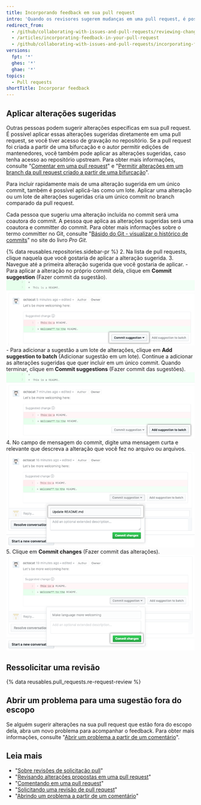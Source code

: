 ```yaml
---
title: Incorporando feedback em sua pull request
intro: 'Quando os revisores sugerem mudanças em uma pull request, é possível incorporar automaticamente as alterações na pull request ou abrir um problema para monitorar sugestões fora do escopo.'
redirect_from:
  - /github/collaborating-with-issues-and-pull-requests/reviewing-changes-in-pull-requests/incorporating-feedback-in-your-pull-request
  - /articles/incorporating-feedback-in-your-pull-request
  - /github/collaborating-with-issues-and-pull-requests/incorporating-feedback-in-your-pull-request
versions:
  fpt: '*'
  ghes: '*'
  ghae: '*'
topics:
  - Pull requests
shortTitle: Incorporar feedback
---
```


## Aplicar alterações sugeridas

Outras pessoas podem sugerir alterações específicas em sua pull request. É possível aplicar essas alterações sugeridas diretamente em uma pull request, se você tiver acesso de gravação no repositório. Se a pull request foi criada a partir de uma bifurcação e o autor permitir edições de mantenedores, você também pode aplicar as alterações sugeridas, caso tenha acesso ao repositório upstream. Para obter mais informações, consulte "[Comentar em uma pull request](/github/collaborating-with-issues-and-pull-requests/commenting-on-a-pull-request)" e "[Permitir alterações em um branch da pull request criado a partir de uma bifurcação](/github/collaborating-with-issues-and-pull-requests/allowing-changes-to-a-pull-request-branch-created-from-a-fork)".

Para incluir rapidamente mais de uma alteração sugerida em um único commit, também é possível aplicá-las como um lote. Aplicar uma alteração ou um lote de alterações sugeridas cria um único commit no branch comparado da pull request.

Cada pessoa que sugeriu uma alteração incluída no commit será uma coautora do commit. A pessoa que aplica as alterações sugeridas será uma coautora e committer do commit. Para obter mais informações sobre o termo committer no Git, consulte "[Básido do Git - visualizar o histórico de commits](https://git-scm.com/book/en/v2/Git-Basics-Viewing-the-Commit-History)" no site do livro _Pro Git_.

{% data reusables.repositories.sidebar-pr %}
2. Na lista de pull requests, clique naquela que você gostaria de aplicar a alteração sugerida.
3. Navegue até a primeira alteração sugerida que você gostaria de aplicar.
    - Para aplicar a alteração no próprio commit dela, clique em **Commit suggestion** (Fazer commit da sugestão). ![Botão Commit suggestion (Fazer commit de sugestão)](/assets/images/help/pull_requests/commit-suggestion-button.png)
    - Para adicionar a sugestão a um lote de alterações, clique em **Add suggestion to batch** (Adicionar sugestão em um lote). Continue a adicionar as alterações sugeridas que quer incluir em um único commit. Quando terminar, clique em **Commit suggestions** (Fazer commit das sugestões). ![Botão Add suggestion to batch (Adicionar sugestão em um lote)](/assets/images/help/pull_requests/add-suggestion-to-batch.png)
4. No campo de mensagem do commit, digite uma mensagem curta e relevante que descreva a alteração que você fez no arquivo ou arquivos. ![Campo Commit message (Mensagem do commit)](/assets/images/help/pull_requests/suggested-change-commit-message-field.png)
5. Clique em **Commit changes** (Fazer commit das alterações). ![Botão Commit changes (Fazer commit de alterações)](/assets/images/help/pull_requests/commit-changes-button.png)

## Ressolicitar uma revisão

{% data reusables.pull_requests.re-request-review %}

## Abrir um problema para uma sugestão fora do escopo

Se alguém sugerir alterações na sua pull request que estão fora do escopo dela, abra um novo problema para acompanhar o feedback. Para obter mais informações, consulte "[Abrir um problema a partir de um comentário](/github/managing-your-work-on-github/opening-an-issue-from-a-comment)".

## Leia mais

- "[Sobre revisões de solicitação pull](/github/collaborating-with-issues-and-pull-requests/about-pull-request-reviews)"
- "[Revisando alterações propostas em uma pull request](/github/collaborating-with-issues-and-pull-requests/reviewing-proposed-changes-in-a-pull-request)"
- "[Comentando em uma pull request](/github/collaborating-with-issues-and-pull-requests/commenting-on-a-pull-request)"
- "[Solicitando uma revisão de pull request](/github/collaborating-with-issues-and-pull-requests/requesting-a-pull-request-review)"
- "[Abrindo um problema a partir de um comentário](/github/managing-your-work-on-github/opening-an-issue-from-a-comment)"
